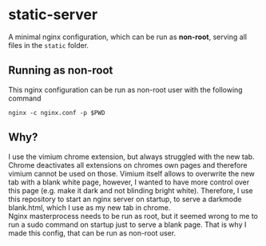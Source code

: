 # static-server
A minimal nginx configuration, which can be run as **non-root**, serving all files in the `static` folder.

## Running as non-root
This nginx configuration can be run as non-root user with the following command
```
nginx -c nginx.conf -p $PWD
```

## Why?
I use the vimium chrome extension, but always struggled with the new tab. 
Chrome deactivates all extensions on chromes own pages and therefore vimium cannot be used on those.
Vimium itself allows to overwrite the new tab with a blank white page, however, I wanted to have more control over this page (e.g. make it dark and not blinding bright white).
Therefore, I use this repository to start an nginx server on startup, to serve a darkmode blank.html, which I use as my new tab in chrome.  
Nginx masterprocess needs to be run as root, but it seemed wrong to me to run a sudo command on startup just to serve a blank page.
That is why I made this config, that can be run as non-root user.
